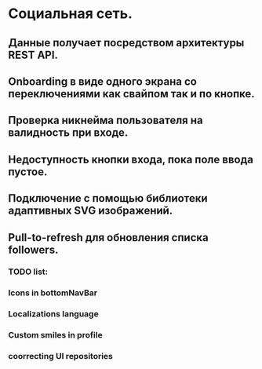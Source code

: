 # Социальная сеть. 

## Данные получает посредством архитектуры REST API. 
## Onboarding в виде одного экрана со переключениями как свайпом так и по кнопке. 
## Проверка никнейма пользователя на валидность при входе.
## Недоступность кнопки входа, пока поле ввода пустое. 
## Подключение с помощью библиотеки адаптивных SVG изображений.
## Pull-to-refresh для обновления списка followers.



### TODO list:
### Icons in bottomNavBar
### Localizations language
### Custom smiles in profile
### coorrecting UI repositories

